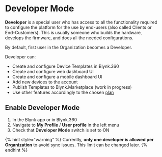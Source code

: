 # Developer Mode

**Developer** is a special user who has access to all the functionality required to configure the platform for the use by end-users \(also called Clients or End-Customers\). This is usually someone who builds the hardware, develops the firmware, and does all the needed configurations.

By default, first user in the Organization becomes a Developer.

Developer can:

* Create and configure Device Templates in Blynk.360
* Create and configure web dashboard UI
* Create and configure a mobile dashboard UI
* Add new devices to the account
* Publish Templates to Blynk.Marketplace \(work in progress\)
* Use other features accordingly to the chosen [plan](https://blynk.io/pricing)

## **Enable Developer Mode**

1. In the Blynk app or in Blynk.360
2. Navigate to **My Profile** / **User profile** in the left menu
3. Check that **Developer Mode** switch is set to ON

{% hint style="warning" %}
Currently, **only one developer is allowed per Organization** to avoid sync issues. This limit can be changed later.
{% endhint %}

